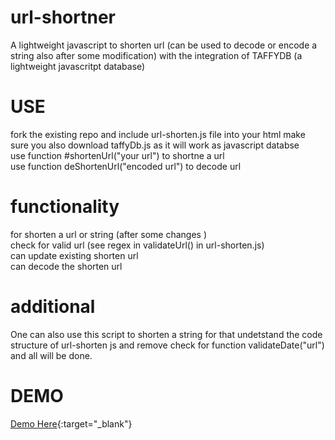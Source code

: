 # url-shortner
 A lightweight javascript to shorten url (can be used to decode or encode a string also after some modification) with the integration of TAFFYDB (a lightweight javascritpt database)

# USE
 fork the existing repo and include url-shorten.js file into your html make sure you also download taffyDb.js as it will work as     javascript databse <br />
 use function #shortenUrl("your url") to shortne a url <br />
 use function deShortenUrl("encoded url") to decode url

# functionality
 for shorten a url or string (after some changes ) <br />
 check for valid url (see regex in validateUrl() in url-shorten.js) <br />
 can update existing shorten url <br />
 can decode the shorten url <br />
 
# additional 

One can also use this script to shorten a string for that undetstand the code structure of url-shorten js and remove check for  function validateDate("url") and all will be done.

# DEMO
 [Demo Here](http://url-shorten.bitballoon.com/){:target="_blank"}
